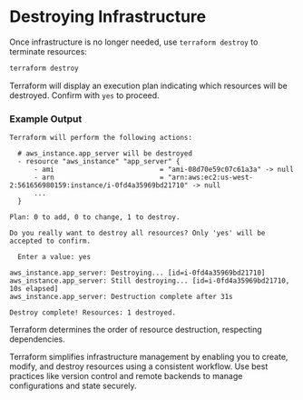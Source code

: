 # Destroying Infrastructure

Once infrastructure is no longer needed, use `terraform destroy` to terminate resources:

```bash
terraform destroy
```

Terraform will display an execution plan indicating which resources will be destroyed. Confirm with `yes` to proceed.

### Example Output

```plaintext
Terraform will perform the following actions:

  # aws_instance.app_server will be destroyed
  - resource "aws_instance" "app_server" {
      - ami                          = "ami-08d70e59c07c61a3a" -> null
      - arn                          = "arn:aws:ec2:us-west-2:561656980159:instance/i-0fd4a35969bd21710" -> null
      ...
  }

Plan: 0 to add, 0 to change, 1 to destroy.

Do you really want to destroy all resources? Only 'yes' will be accepted to confirm.

  Enter a value: yes

aws_instance.app_server: Destroying... [id=i-0fd4a35969bd21710]
aws_instance.app_server: Still destroying... [id=i-0fd4a35969bd21710, 10s elapsed]
aws_instance.app_server: Destruction complete after 31s

Destroy complete! Resources: 1 destroyed.
```

Terraform determines the order of resource destruction, respecting dependencies.

Terraform simplifies infrastructure management by enabling you to create, modify, and destroy resources using a consistent workflow. Use best practices like version control and remote backends to manage configurations and state securely.

